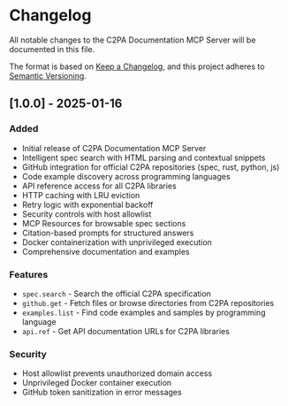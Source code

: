 # Changelog

All notable changes to the C2PA Documentation MCP Server will be documented in this file.

The format is based on [Keep a Changelog](https://keepachangelog.com/en/1.0.0/),
and this project adheres to [Semantic Versioning](https://semver.org/spec/v2.0.0.html).

## [1.0.0] - 2025-01-16

### Added
- Initial release of C2PA Documentation MCP Server
- Intelligent spec search with HTML parsing and contextual snippets
- GitHub integration for official C2PA repositories (spec, rust, python, js)
- Code example discovery across programming languages
- API reference access for all C2PA libraries
- HTTP caching with LRU eviction
- Retry logic with exponential backoff
- Security controls with host allowlist
- MCP Resources for browsable spec sections
- Citation-based prompts for structured answers
- Docker containerization with unprivileged execution
- Comprehensive documentation and examples

### Features
- `spec.search` - Search the official C2PA specification
- `github.get` - Fetch files or browse directories from C2PA repositories
- `examples.list` - Find code examples and samples by programming language
- `api.ref` - Get API documentation URLs for C2PA libraries

### Security
- Host allowlist prevents unauthorized domain access
- Unprivileged Docker container execution
- GitHub token sanitization in error messages